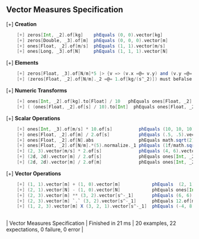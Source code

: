 ## Vector Measures Specification

[+] __Creation__
```scala
	[+] zeros[Int, _2].of[kg]    phEquals (0, 0).vector[kg]  
	[+] zeros[Double, _3].of[m]  phEquals (0, 0, 0).vector[m]  
	[+] ones[Float, _2].of[m/s]  phEquals (1, 1).vector[m/s]  
	[+] ones[Long, _3].of[N]     phEquals (1, 1, 1).vector[N]  
```

[+] __Elements__
```scala
	[+] zeros[Float, _3].of[N/m]*5 |> {v => (v.x =@= v.y) and (v.y =@= v.z) and (v.z =@= 0.of[kg/(s^_2)]) }  
	[+] (zeros[Float, _2].of[N/m]._2 =@= 1.of[kg/(s^_2)]) must beFalse  
```

[+] __Numeric Transforms__
```scala
	[+] ones[Int, _2].of[kg].to[Float] / 10   phEquals ones[Float, _2].of[kg] / 10  
	[+] ( (ones[Float, _2].of[s] / 10).to[Int]  phEquals ones[Float, _2].of[s] / 10 ) must beFalse  
```

[+] __Scalar Operations__
```scala
	[+] ones[Int, _3].of[m/s] * 10.of[s]          phEquals (10, 10, 10).vector[m]  
	[+] ones[Float, _2].of[m] / 2.of[s]           phEquals (.5, .5).vector[m/s]  
	[+] ones[Float, _2].of[N].abs                 phEquals math.sqrt(2).toFloat.of[N]  
	[+] ones[Float, _2].of[N/m].*(5).normalize._1 phEquals (1f/math.sqrt(2).toFloat).of[kg/(s^_2)]  
	[+] (2, 3).vector[m/s] * 2.of[s]              phEquals (4, 6).vector[m]  
	[+] (2d, 2d).vector[m] / 2.of[s]              phEquals ones[Int, _2].of[m/s]  
	[+] (2d, 2d).vector[m] / 2.of[m]              phEquals ones[Int, _2]  
```

[+] __Vector Operations__
```scala
	[+] (1, 1).vector[m] + (1, 0).vector[m]            phEquals  (2, 1).vector[m]  
	[+] (2, 1).vector[N] - (1, 0).vector[N]            phEquals ones[Int, _2].of[N]  
	[+] (2, 3).vector[m] ** (3, 2).vector[s^-_1]       phEquals (6, 6).vector[m/s]  
	[+] (2, 3).vector[m] `.` (3, 2).vector[s^-_1]      phEquals 12.of[m/s]  
	[+] (1, 2, 3).vector[m] X (3, 2, 1).vector[s^-_1]  phEquals (-4, 8, -4).vector[m/s]  
   
```

| Vector Measures Specification | Finished in 21 ms | 20 examples, 22 expectations, 0 failure, 0 error |